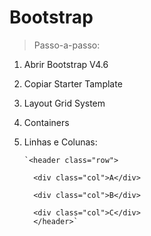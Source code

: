 # Bootstrap

> Passo-a-passo:

1. Abrir Bootstrap V4.6

2. Copiar Starter Tamplate

3. Layout Grid System

4. Containers

5. Linhas e Colunas:
   
       `<header class="row">
            
         <div class="col">A</div>
   
         <div class="col">B</div>
   
         <div class="col">C</div>
         </header>`
